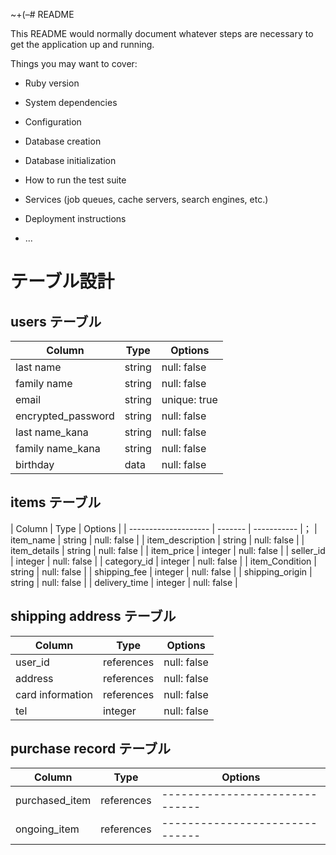 ~+(–# README

This README would normally document whatever steps are necessary to get the
application up and running.

Things you may want to cover:

* Ruby version

* System dependencies

* Configuration

* Database creation

* Database initialization

* How to run the test suite

* Services (job queues, cache servers, search engines, etc.)

* Deployment instructions

* ...

# テーブル設計

## users テーブル

| Column             | Type       | Options     |
| ------------------ | ------     | -----------  |
| last name          | string     | null: false  |
| family name        | string     | null: false  |
| email              | string     | unique: true |
| encrypted_password | string     | null: false  |
| last name_kana     | string     | null: false  |
| family name_kana   | string     | null: false  |
| birthday           | data       | null: false  |



## items テーブル

| Column               | Type    | Options     |
| -------------------- | ------- | ----------- |；
| item_name            | string  | null: false |
| item_description     | string  | null: false |
| item_details         | string  | null: false |
| item_price           | integer | null: false |
| seller_id            | integer | null: false |
| category_id          | integer | null: false |
| item_Condition       | string  | null: false |
| shipping_fee         | integer | null: false |
| shipping_origin      | string  | null: false |
| delivery_time        | integer | null: false |




## shipping address テーブル

| Column           | Type       | Options     |
| ---------------- | ---------- | ----------- |
| user_id          | references | null: false |
| address          | references | null: false |
| card information | references | null: false |
| tel              | integer    | null: false |

## purchase record テーブル

| Column         | Type       | Options                        |
| -------------- | ---------- | ------------------------------ |
| purchased_item | references | ------------------------------ |
| ongoing_item   | references | ------------------------------ |

